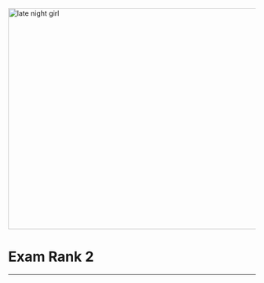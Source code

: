 <img src="https://github.com/DevAwizard/Exam_42/assets/153505451/82f870cf-fb72-4596-9513-aa19a041769d" alt="late night girl" width="1000" height="450">



# Exam Rank 2





---
